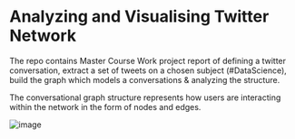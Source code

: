 # Analyzing and Visualising Twitter Network 
The repo contains Master Course Work project report of defining a twitter conversation, extract a set of tweets on a chosen subject (#DataScience), build the graph which models a conversations & analyzing the structure. 

The conversational graph structure represents how users are interacting within the network in the form of nodes and edges. 

![image](https://drive.google.com/uc?export=view&id=1VxlSiLoz2YZbGXKvuhupuKKxyiQNmMB2)





